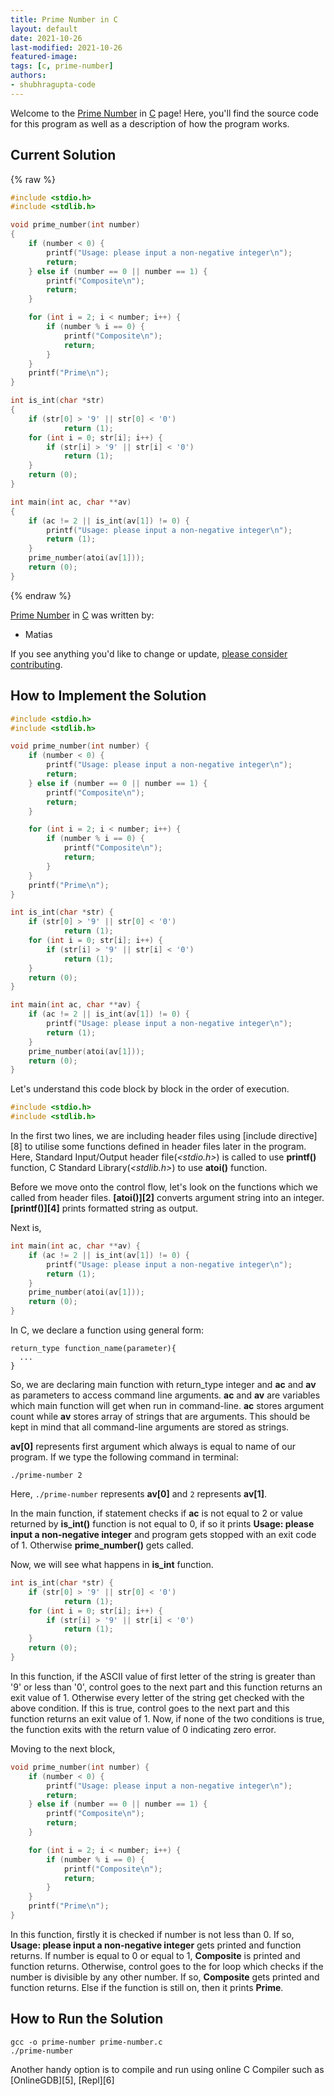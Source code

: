 ```yaml
---
title: Prime Number in C  
layout: default  
date: 2021-10-26
last-modified: 2021-10-26
featured-image:
tags: [c, prime-number]  
authors:
- shubhragupta-code
---
```


Welcome to the [Prime Number](https://sampleprograms.io/projects/prime-number) in [C](https://sampleprograms.io/languages/c) page! Here, you'll find the source code for this program as well as a description of how the program works.

## Current Solution

{% raw %}

```c
#include <stdio.h>
#include <stdlib.h>

void prime_number(int number)
{
    if (number < 0) {
        printf("Usage: please input a non-negative integer\n");
        return;
    } else if (number == 0 || number == 1) {
        printf("Composite\n");
        return;
    }

    for (int i = 2; i < number; i++) {
        if (number % i == 0) {
            printf("Composite\n");
            return;
        }
    }
    printf("Prime\n");
}

int is_int(char *str)
{
    if (str[0] > '9' || str[0] < '0')
            return (1);
    for (int i = 0; str[i]; i++) {
        if (str[i] > '9' || str[i] < '0')
            return (1);
    }
    return (0);
}

int main(int ac, char **av)
{
    if (ac != 2 || is_int(av[1]) != 0) {
        printf("Usage: please input a non-negative integer\n");
        return (1);
    }
    prime_number(atoi(av[1]));
    return (0);
}
```

{% endraw %}

[Prime Number](https://sampleprograms.io/projects/prime-number) in [C](https://sampleprograms.io/languages/c) was written by:

- Matias

If you see anything you'd like to change or update, [please consider contributing](https://github.com/TheRenegadeCoder/sample-programs).

## How to Implement the Solution


```c
#include <stdio.h>
#include <stdlib.h>

void prime_number(int number) {
    if (number < 0) {
        printf("Usage: please input a non-negative integer\n");
        return;
    } else if (number == 0 || number == 1) {
        printf("Composite\n");
        return;
    }

    for (int i = 2; i < number; i++) {
        if (number % i == 0) {
            printf("Composite\n");
            return;
        }
    }
    printf("Prime\n");
}

int is_int(char *str) {
    if (str[0] > '9' || str[0] < '0')
            return (1);
    for (int i = 0; str[i]; i++) {
        if (str[i] > '9' || str[i] < '0')
            return (1);
    }
    return (0);
}

int main(int ac, char **av) {
    if (ac != 2 || is_int(av[1]) != 0) {
        printf("Usage: please input a non-negative integer\n");
        return (1);
    }
	prime_number(atoi(av[1]));
	return (0);
}
```
Let's understand this code block by block in the order of execution.

```c
#include <stdio.h>
#include <stdlib.h>
```
In the first two lines, we are including header files using [include directive][8] to utilise some functions defined in header files later in the program.
Here, Standard Input/Output header file(*\<stdio.h\>*) is called to use **printf()** function, C Standard Library(*\<stdlib.h\>*) to use **atoi()** function.&nbsp;

Before we move onto the control flow, let's look on the functions which we called from header files.
**[atoi()][2]** converts argument string into an integer. **[printf()][4]** prints formatted string as output.

Next is,
```c
int main(int ac, char **av) {
    if (ac != 2 || is_int(av[1]) != 0) {
        printf("Usage: please input a non-negative integer\n");
        return (1);
    }
	prime_number(atoi(av[1]));
	return (0);
}
```

In C, we declare a function using general form:
```
return_type function_name(parameter){
  ...
}
```
So, we are declaring main function with return_type integer and **ac** and **av** as parameters to access command line arguments.
**ac** and **av** are variables which main function will get when run in command-line. **ac** stores argument count while **av** stores array of strings that are arguments. This should be kept in mind that all command-line arguments are stored as strings.

**av[0]** represents first argument which always is equal to name of our program. If we type the following command in terminal:
```console
./prime-number 2
```
Here, ```./prime-number``` represents **av[0]** and ```2``` represents **av[1]**.

In the main function, if statement checks if **ac** is not equal to 2 or value returned by **is_int()** function is not equal to 0, if so it prints **Usage: please input a non-negative integer** and program gets stopped with an exit code of 1. Otherwise **prime_number()** gets called.

Now, we will see what happens in **is_int** function.
```c
int is_int(char *str) {
    if (str[0] > '9' || str[0] < '0')
            return (1);
    for (int i = 0; str[i]; i++) {
        if (str[i] > '9' || str[i] < '0')
            return (1);
    }
    return (0);
}
```
In this function, if the ASCII value of first letter of the string is greater than '9' or less than '0', control goes to the next part and this function returns an exit value of 1. Otherwise every letter of the string get checked with the above condition. If this is true, control goes to the next part and this function returns an exit value of 1.
Now, if none of the two conditions is true, the function exits with the return value of 0 indicating zero error.

Moving to the next block,
```c
void prime_number(int number) {
    if (number < 0) {
        printf("Usage: please input a non-negative integer\n");
        return;
    } else if (number == 0 || number == 1) {
        printf("Composite\n");
        return;
    }

    for (int i = 2; i < number; i++) {
        if (number % i == 0) {
            printf("Composite\n");
            return;
        }
    }
    printf("Prime\n");
}
```
In this function, firstly it is checked if number is not less than 0. If so, **Usage: please input a non-negative integer** gets printed and function returns.
If number is equal to 0 or equal to 1, **Composite** is printed and function returns.
Otherwise, control goes to the for loop which checks if the number is divisible by any other number. If so, **Composite** gets printed and function returns. Else if the function is still on, then it prints **Prime**.


## How to Run the Solution

```console
gcc -o prime-number prime-number.c
./prime-number
```
Another handy option is to compile and run using online C Compiler such as [OnlineGDB][5], [Repl][6]
